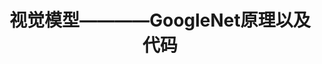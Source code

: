 ---
layout: mypost
title: 视觉模型————GoogleNet原理以及代码
categories: jupyter
extMath: true
images: true
show: false
---